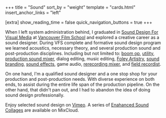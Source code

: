 +++
title = "Sound"
sort_by = "weight"
template = "cards.html"
insert_anchor_links = "left"

[extra]
show_reading_time = false
quick_navigation_buttons = true
+++

When I left system administration behind, I graduated in
[Sound Design For Visual Media](https://vfs.edu/programs/sound-design) at
[Vancouver Film School](https://vfs.edu/about-vfs) and explored a creative
career as a sound designer. During VFS complete and formative sound design
program we learned acoustics, necessary theory, and several production sound and
post-production disciplines. Including but not limited to:
[boom op](<https://en.wikipedia.org/wiki/Boom_operator_(media)>),
[utility](https://en.wikipedia.org/wiki/Utility_sound_technician),
[production sound mixer](https://en.wikipedia.org/wiki/Production_sound_mixer),
dialog editing, music editing,
[Foley Artistry](<https://en.wikipedia.org/wiki/Foley_(filmmaking)>),
[sound branding](https://en.wikipedia.org/wiki/Sound_trademark),
[sound effects](https://en.wikipedia.org/wiki/Sound_design), game audio,
[rerecording mixer](https://en.wikipedia.org/wiki/Re-recording_mixer), and
[field recordist](https://en.wikipedia.org/wiki/Field_recording).

On one hand, I'm a qualified sound designer and a one stop shop for your
production and post-production needs. With diverse experience on both ends, to
assist during the entire life span of the production pipeline. On the other
hand, that didn't pan out, and I had to abandon the idea of doing sound design
professionally.

Enjoy selected sound design on [Vimeo](https://vimeo.com/earlistensound). A
series of
[Enahanced Sound Collages](https://www.mixcloud.com/gentlewash/playlists/ispirazione/)
are available on MixCloud.
